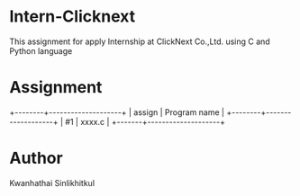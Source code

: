 # Intern-Clicknext
This assignment for apply Internship at ClickNext Co.,Ltd. using C and Python language

# Assignment 
+--------+--------------------+
| assign   | Program name     |
+--------+-------------------+
|   #1      |   xxxx.c        |
+-------+--------------------+

# Author
Kwanhathai Sinlikhitkul

